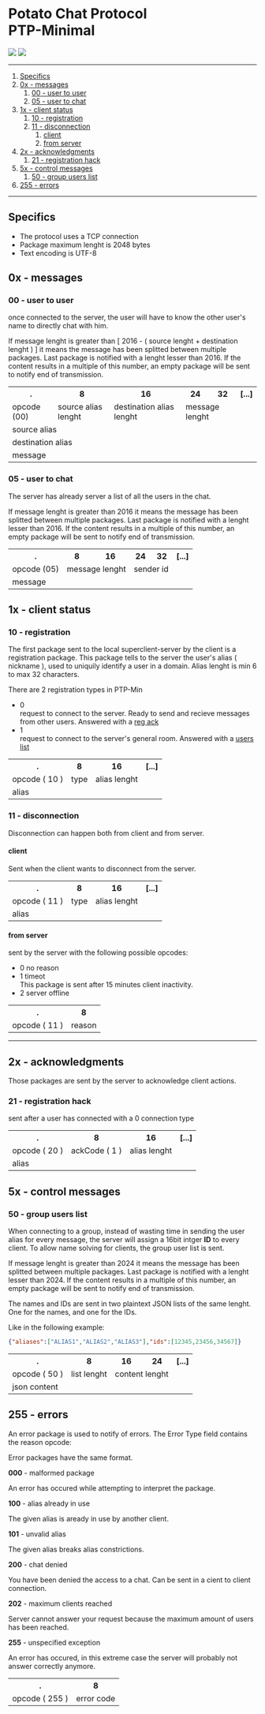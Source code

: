 <h1>
Potato Chat Protocol<br>
PTP-Minimal
</h1>

![](https://img.shields.io/badge/Status-discussion-red?style=flat-square)
![](https://img.shields.io/badge/Latest%20version-Min.0-informational?style=flat-square)



---

1. [Specifics](#specifics)
2. [0x - messages](#0x---messages)
   1. [00 - user to user](#00---user-to-user)
   2. [05 - user to chat](#05---user-to-chat)
3. [1x - client status](#1x---client-status)
   1. [10 - registration](#10---registration)
   2. [11 - disconnection](#11---disconnection)
      1. [client](#client)
      2. [from server](#from-server)
4. [2x - acknowledgments](#2x---acknowledgments)
   1. [21 - registration hack](#21---registration-hack)
5. [5x - control messages](#5x---control-messages)
   1. [50 - group users list](#50---group-users-list)
6. [255 - errors](#255---errors)

---


## Specifics

- The protocol uses a TCP connection
- Package maximum lenght is 2048 bytes
- Text encoding is UTF-8

## 0x - messages

### 00 - user to user
once connected to the server, the user will have to know the other user's name to directly chat with him.

If message lenght is greater than [ 2016 - ( source lenght + destination lenght ) ] it means the message has been splitted between multiple packages.
Last package is notified with a lenght lesser than 2016.
If the content results in a multiple of this number, an empty package will be sent to notify end of transmission.

<table style="width:100%">
   <tr>
      <th> . </th>
      <th> 8 </th>
      <th> 16 </th>
      <th> 24 </th>
      <th> 32 </th>
      <th> [...] </th>
   </tr>

   <tr>
      <td colspan="1"> opcode (00) </td>
      <td colspan="1"> source alias lenght </td>
      <td colspan="1"> destination alias lenght </td>
      <td colspan="2"> message lenght </td>
   </tr>
   <tr>
      <td colspan="10"> source alias  </td>
   </tr>
   <tr>  
      <td colspan="10"> destination alias </td>
   </tr>
   <tr>
      <td colspan="10"> message </td>
   </tr>
</table>


### 05 - user to chat
The server has already server a list of all the users in the chat.

If message lenght is greater than 2016 it means the message has been splitted between multiple packages.
Last package is notified with a lenght lesser than 2016.
If the content results in a multiple of this number, an empty package will be sent to notify end of transmission.


<table>
  <tr>
      <th> . </th>
      <th> 8 </th>
      <th> 16 </th>
      <th> 24 </th>
      <th> 32 </th>
      <th> [...] </th>
  </tr>
  <tr>
      <td colspan="1"> opcode (05) </td>
      <td colspan="2"> message lenght </td>
      <td colspan="2"> sender id </td>
  </tr>
  <tr>
      <td colspan="6"> message </td>
  </tr>
</table>


## 1x - client status

### 10 - registration

The first package sent to the local superclient-server by the client is a registration package.
This package tells to the server the user's alias ( nickname ), used to uniquily identify a user in a domain.
Alias lenght is min 6 to max 32 characters.

There are 2 registration types in PTP-Min
- 0
  <br>request to connect to the server. Ready to send and recieve messages from other users.
  Answered with a [reg ack](#21---registration-hack)
- 1
  <br>request to connect to the server's general room.
  Answered with a [users list]()



<table>
  <tr>
      <th> . </th>
      <th> 8 </th>
      <th> 16 </th>
      <th> [...] </th>
  </tr>

  <tr>
      <td colspan="1"> opcode ( 10 ) </td>
      <td colspan="1"> type </td>
      <td colspan="1"> alias lenght </td>
  </tr>
  <tr>  
      <td colspan="5"> alias  </td>
  </tr>
</table>



### 11 - disconnection

Disconnection can happen both from client and from server.


#### client

Sent when the client wants to disconnect from the server.


<table>
  <tr>
      <th> . </th>
      <th> 8 </th>
      <th> 16 </th>
      <th> [...] </th>
  </tr>

  <tr>
      <td colspan="1"> opcode ( 11 )</td>
      <td colspan="1"> type</td>
      <td colspan="1"> alias lenght</td>
  </tr>
  <tr>  
      <td colspan="10"> alias </td>
  </tr>
</table>


#### from server

sent by the server with the following possible opcodes:
- 0 no reason
- 1 timeot
  <br>This package is sent after 15 minutes client inactivity.
- 2 server offline



<table>
  <tr>
      <th> . </th>
      <th> 8 </th>
  </tr>

  <tr>
      <td colspan="1"> opcode ( 11 ) </td>
      <td colspan="1"> reason </td>
  </tr>
</table>


---


## 2x - acknowledgments

Those packages are sent by the server to acknowledge client actions.

### 21 - registration hack
sent after a user has connected with a 0 connection type

<table>
  <tr>
      <th> . </th>
      <th> 8 </th>
      <th> 16 </th>
      <th> [...] </th>
  </tr>

  <tr>
      <td colspan="1"> opcode ( 20 ) </td>
      <td colspan="1"> ackCode ( 1 ) </td>
      <td colspan="1"> alias lenght </td>
  </tr>
  <tr>
      <td colspan="10"> alias </td>
  </tr>
</table>


## 5x - control messages

### 50 - group users list
When connecting to a group, instead of wasting time in sending the user alias for every message, the server will assign a 16bit intger **ID** to every client.
To allow name solving for clients, the group user list is sent.

If message lenght is greater than 2024 it means the message has been splitted between multiple packages.
Last package is notified with a lenght lesser than 2024.
If the content results in a multiple of this number, an empty package will be sent to notify end of transmission.

The names and IDs are sent in two plaintext JSON lists of the same lenght.
One for the names, and one for the IDs. 

Like in the following example:


```json
{"aliases":["ALIAS1","ALIAS2","ALIAS3"],"ids":[12345,23456,34567]}
```

<table>
  <tr>
      <th> . </th>
      <th> 8 </th>
      <th> 16 </th>
      <th> 24 </th>
      <th> [...] </th>
  </tr>

  <tr>
      <td colspan="1"> opcode ( 50 ) </td>
      <td colspan="1"> list lenght </td>
      <td colspan="2"> content lenght </td>
  </tr>
  <tr>  
      <td colspan="10"> json content </td>
  </tr>
</table>


## 255 - errors

An error package is used to notify of errors.
The Error Type field contains the reason opcode:

Error packages have the same format.


**000** - malformed package

An error has occured while attempting to interpret the package.

**100** - alias already in use

The given alias is aready in use by another client.

**101** - unvalid alias

The given alias breaks alias constrictions.

**200** - chat denied

You have been denied the access to a chat. Can be sent in a cient to client connection.

**202** - maximum clients reached

Server cannot answer your request because the maximum amount of users has been reached.

**255** - unspecified exception

An error has occured, in this extreme case the server will probably not answer correctly anymore.


<table>
  <tr>
      <th> . </th>
      <th> 8 </th>
  </tr>

  <tr>
      <td> opcode ( 255 ) </td>
      <td> error code </td>
  </tr>
</table>
